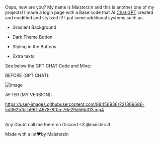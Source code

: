 Oops, how are you? My name is Maisterzin and this is another one of my projects! I made a login page with a Base code that AI <a href="https://openai.com/blog/chatgpt/">Chat GPT</a> created and modified and stylized it! I put some additional systems such as:

- Gradient Background

- Dark Theme Button

- Styling in the Buttons

- Extra texts

See below the GPT CHAT Code and Mine:

BEFORE (GPT CHAT):

![image](https://user-images.githubusercontent.com/88456936/221369625-443d433e-b6a2-4c8e-bde1-cb20a1be7337.png)

AFTER (MY VERSION):

https://user-images.githubusercontent.com/88456936/221369686-5d362b1b-b96f-4978-8f0a-76e29d56b313.mp4

<br>
Any Doubt call me there on Discord <3 @maisteralt

Made with a lot❤️by Maisterzin

